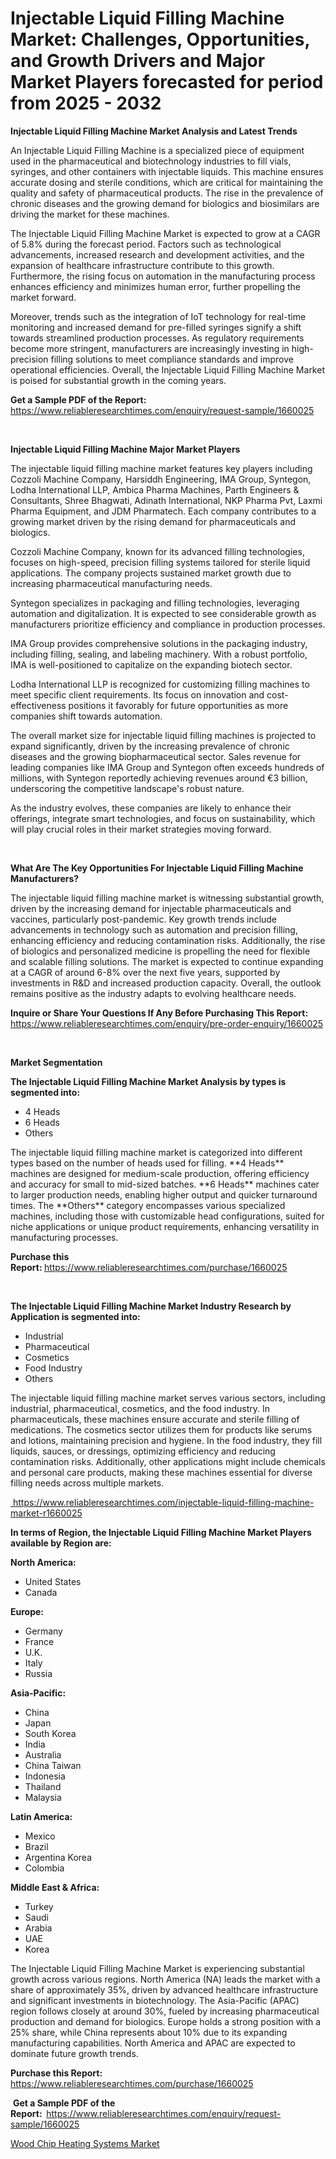 <p><h1>Injectable Liquid Filling Machine Market: Challenges, Opportunities, and Growth Drivers and Major Market Players forecasted for period from 2025 - 2032</h1></p><p><strong>Injectable Liquid Filling Machine Market Analysis and Latest Trends</strong></p>
<p><p>An Injectable Liquid Filling Machine is a specialized piece of equipment used in the pharmaceutical and biotechnology industries to fill vials, syringes, and other containers with injectable liquids. This machine ensures accurate dosing and sterile conditions, which are critical for maintaining the quality and safety of pharmaceutical products. The rise in the prevalence of chronic diseases and the growing demand for biologics and biosimilars are driving the market for these machines.</p><p>The Injectable Liquid Filling Machine Market is expected to grow at a CAGR of 5.8% during the forecast period. Factors such as technological advancements, increased research and development activities, and the expansion of healthcare infrastructure contribute to this growth. Furthermore, the rising focus on automation in the manufacturing process enhances efficiency and minimizes human error, further propelling the market forward. </p><p>Moreover, trends such as the integration of IoT technology for real-time monitoring and increased demand for pre-filled syringes signify a shift towards streamlined production processes. As regulatory requirements become more stringent, manufacturers are increasingly investing in high-precision filling solutions to meet compliance standards and improve operational efficiencies. Overall, the Injectable Liquid Filling Machine Market is poised for substantial growth in the coming years.</p></p>
<p><strong>Get a Sample PDF of the Report:&nbsp;</strong> <a href="https://www.reliableresearchtimes.com/enquiry/request-sample/1660025?utm_campaign=2183&utm_medium=2&utm_source=Github&utm_content=ia&utm_term=20022025&utm_id=injectable-liquid-filling-machine">https://www.reliableresearchtimes.com/enquiry/request-sample/1660025</a></p>
<p>&nbsp;</p>
<p><strong>Injectable Liquid Filling Machine Major Market Players</strong></p>
<p><p>The injectable liquid filling machine market features key players including Cozzoli Machine Company, Harsiddh Engineering, IMA Group, Syntegon, Lodha International LLP, Ambica Pharma Machines, Parth Engineers & Consultants, Shree Bhagwati, Adinath International, NKP Pharma Pvt, Laxmi Pharma Equipment, and JDM Pharmatech. Each company contributes to a growing market driven by the rising demand for pharmaceuticals and biologics.</p><p>Cozzoli Machine Company, known for its advanced filling technologies, focuses on high-speed, precision filling systems tailored for sterile liquid applications. The company projects sustained market growth due to increasing pharmaceutical manufacturing needs.</p><p>Syntegon specializes in packaging and filling technologies, leveraging automation and digitalization. It is expected to see considerable growth as manufacturers prioritize efficiency and compliance in production processes.</p><p>IMA Group provides comprehensive solutions in the packaging industry, including filling, sealing, and labeling machinery. With a robust portfolio, IMA is well-positioned to capitalize on the expanding biotech sector.</p><p>Lodha International LLP is recognized for customizing filling machines to meet specific client requirements. Its focus on innovation and cost-effectiveness positions it favorably for future opportunities as more companies shift towards automation.</p><p>The overall market size for injectable liquid filling machines is projected to expand significantly, driven by the increasing prevalence of chronic diseases and the growing biopharmaceutical sector. Sales revenue for leading companies like IMA Group and Syntegon often exceeds hundreds of millions, with Syntegon reportedly achieving revenues around €3 billion, underscoring the competitive landscape's robust nature.</p><p>As the industry evolves, these companies are likely to enhance their offerings, integrate smart technologies, and focus on sustainability, which will play crucial roles in their market strategies moving forward.</p></p>
<p>&nbsp;</p>
<p><strong>What Are The Key Opportunities For Injectable Liquid Filling Machine Manufacturers?</strong></p>
<p><p>The injectable liquid filling machine market is witnessing substantial growth, driven by the increasing demand for injectable pharmaceuticals and vaccines, particularly post-pandemic. Key growth trends include advancements in technology such as automation and precision filling, enhancing efficiency and reducing contamination risks. Additionally, the rise of biologics and personalized medicine is propelling the need for flexible and scalable filling solutions. The market is expected to continue expanding at a CAGR of around 6-8% over the next five years, supported by investments in R&D and increased production capacity. Overall, the outlook remains positive as the industry adapts to evolving healthcare needs.</p></p>
<p><strong>Inquire or Share Your Questions If Any Before Purchasing This Report:</strong> <a href="https://www.reliableresearchtimes.com/enquiry/pre-order-enquiry/1660025?utm_campaign=2183&utm_medium=2&utm_source=Github&utm_content=ia&utm_term=20022025&utm_id=injectable-liquid-filling-machine">https://www.reliableresearchtimes.com/enquiry/pre-order-enquiry/1660025</a></p>
<p>&nbsp;</p>
<p><strong>Market Segmentation</strong></p>
<p><strong>The Injectable Liquid Filling Machine Market Analysis by types is segmented into:</strong></p>
<p><ul><li>4 Heads</li><li>6 Heads</li><li>Others</li></ul></p>
<p><p>The injectable liquid filling machine market is categorized into different types based on the number of heads used for filling. **4 Heads** machines are designed for medium-scale production, offering efficiency and accuracy for small to mid-sized batches. **6 Heads** machines cater to larger production needs, enabling higher output and quicker turnaround times. The **Others** category encompasses various specialized machines, including those with customizable head configurations, suited for niche applications or unique product requirements, enhancing versatility in manufacturing processes.</p></p>
<p><strong>Purchase this Report:&nbsp;</strong><a href="https://www.reliableresearchtimes.com/purchase/1660025?utm_campaign=2183&utm_medium=2&utm_source=Github&utm_content=ia&utm_term=20022025&utm_id=injectable-liquid-filling-machine">https://www.reliableresearchtimes.com/purchase/1660025</a></p>
<p>&nbsp;</p>
<p><strong>The Injectable Liquid Filling Machine Market Industry Research by Application is segmented into:</strong></p>
<p><ul><li>Industrial</li><li>Pharmaceutical</li><li>Cosmetics</li><li>Food Industry</li><li>Others</li></ul></p>
<p><p>The injectable liquid filling machine market serves various sectors, including industrial, pharmaceutical, cosmetics, and the food industry. In pharmaceuticals, these machines ensure accurate and sterile filling of medications. The cosmetics sector utilizes them for products like serums and lotions, maintaining precision and hygiene. In the food industry, they fill liquids, sauces, or dressings, optimizing efficiency and reducing contamination risks. Additionally, other applications might include chemicals and personal care products, making these machines essential for diverse filling needs across multiple markets.</p></p>
<p><a href="https://www.reliableresearchtimes.com/injectable-liquid-filling-machine-market-r1660025?utm_campaign=2183&utm_medium=2&utm_source=Github&utm_content=ia&utm_term=20022025&utm_id=injectable-liquid-filling-machine">&nbsp;https://www.reliableresearchtimes.com/injectable-liquid-filling-machine-market-r1660025</a></p>
<p><strong>In terms of Region, the Injectable Liquid Filling Machine Market Players available by Region are:</strong></p>
<p>
    <p> <strong> North America: </strong>
        <ul>
            <li>United States</li>
            <li>Canada</li>
        </ul>
        </p> 
    <p> <strong> Europe: </strong>
        <ul>
            <li>Germany</li>
            <li>France</li>
            <li>U.K.</li>
            <li>Italy</li>
            <li>Russia</li>
        </ul>
        </p> 
    <p> <strong> Asia-Pacific: </strong>
        <ul>
            <li>China</li>
            <li>Japan</li>
            <li>South Korea</li>
            <li>India</li>
            <li>Australia</li>
            <li>China Taiwan</li>
            <li>Indonesia</li>
            <li>Thailand</li>
            <li>Malaysia</li>
        </ul>
        </p> 
    <p> <strong> Latin America: </strong>
        <ul>
            <li>Mexico</li>
            <li>Brazil</li>
            <li>Argentina Korea</li>
            <li>Colombia</li>
        </ul>
        </p> 
    <p> <strong> Middle East & Africa: </strong>
        <ul>
            <li>Turkey</li>
            <li>Saudi</li>
            <li>Arabia</li>
            <li>UAE</li>
            <li>Korea</li>
        </ul>
    </p>
    </p>
<p><p>The Injectable Liquid Filling Machine Market is experiencing substantial growth across various regions. North America (NA) leads the market with a share of approximately 35%, driven by advanced healthcare infrastructure and significant investments in biotechnology. The Asia-Pacific (APAC) region follows closely at around 30%, fueled by increasing pharmaceutical production and demand for biologics. Europe holds a strong position with a 25% share, while China represents about 10% due to its expanding manufacturing capabilities. North America and APAC are expected to dominate future growth trends.</p></p>
<p><strong>Purchase this Report: </strong><a href="https://www.reliableresearchtimes.com/purchase/1660025?utm_campaign=2183&utm_medium=2&utm_source=Github&utm_content=ia&utm_term=20022025&utm_id=injectable-liquid-filling-machine">https://www.reliableresearchtimes.com/purchase/1660025</a></p>
<p>&nbsp;<strong>Get a Sample PDF of the Report:&nbsp;&nbsp;</strong><a href="https://www.reliableresearchtimes.com/enquiry/request-sample/1660025?utm_campaign=2183&utm_medium=2&utm_source=Github&utm_content=ia&utm_term=20022025&utm_id=injectable-liquid-filling-machine">https://www.reliableresearchtimes.com/enquiry/request-sample/1660025</a></p>
<p><strong></strong></p>
<p><p><a href="https://github.com/SanjidaKhan901/Market-Research-Report-List-1/blob/main/wood-chip-heating-systems-market.md?utm_campaign=2183&utm_medium=2&utm_source=Github&utm_content=ia&utm_term=20022025&utm_id=injectable-liquid-filling-machine">Wood Chip Heating Systems Market</a></p></p>